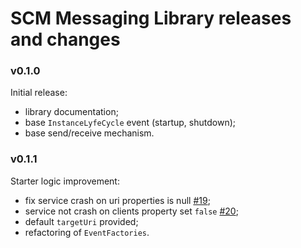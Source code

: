 # SCM Messaging Library releases and changes #

### v0.1.0

Initial release:
- library documentation;
- base `InstanceLyfeCycle` event (startup, shutdown);
- base send/receive mechanism.

### v0.1.1

Starter logic improvement:
- fix service crash on uri properties is null [#19](https://github.com/ametiste-oss/ametiste-scm-messaging/issues/19);
- service not crash on clients property set `false` [#20](https://github.com/ametiste-oss/ametiste-scm-messaging/issues/20);
- default `targetUri` provided;
- refactoring of `EventFactories`.
